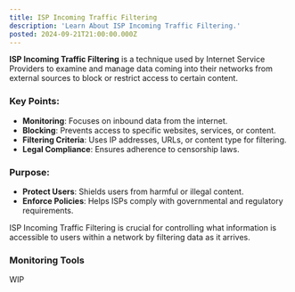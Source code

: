 ```yaml
---
title: ISP Incoming Traffic Filtering
description: 'Learn About ISP Incoming Traffic Filtering.'
posted: 2024-09-21T21:00:00.000Z
---
```

**ISP Incoming Traffic Filtering** is a technique used by Internet Service Providers to examine and manage data coming into their networks from external sources to block or restrict access to certain content.

### Key Points:

- **Monitoring**: Focuses on inbound data from the internet.
- **Blocking**: Prevents access to specific websites, services, or content.
- **Filtering Criteria**: Uses IP addresses, URLs, or content type for filtering.
- **Legal Compliance**: Ensures adherence to censorship laws.

### Purpose:

- **Protect Users**: Shields users from harmful or illegal content.
- **Enforce Policies**: Helps ISPs comply with governmental and regulatory requirements.

ISP Incoming Traffic Filtering is crucial for controlling what information is accessible to users within a network by filtering data as it arrives.

### Monitoring Tools
WIP
